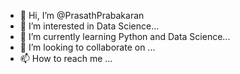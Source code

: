 - 👋 Hi, I’m @PrasathPrabakaran
- 👀 I’m interested in Data Science...
- 🌱 I’m currently learning Python and Data Science...
- 💞️ I’m looking to collaborate on ...
- 📫 How to reach me ...

<!---
PrasathPrabakaran/PrasathPrabakaran is a ✨ special ✨ repository because its `README.md` (this file) appears on your GitHub profile.
You can click the Preview link to take a look at your changes.
--->
